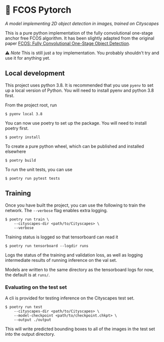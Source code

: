 # 🔎  FCOS Pytorch

_A model implementing 2D object detection in images, trained on Cityscapes_

This is a pure python implementation of the fully convolutional one-stage anchor free FCOS algorithm.
It has been slightly adapted from the original paper [FCOS: Fully Convolutional One-Stage Object Detection](https://arxiv.org/pdf/1904.01355.pdf).

⚠️  _Note_ This is still just a toy implementation. You probably shouldn't try and use it for anything yet.

## Local development
This project uses python 3.8. It is recommended that you use `pyenv` to set up a local version of Python.
You will need to install pyenv and python 3.8 first.

From the project root, run
```
$ pyenv local 3.8
```

You can now use poetry to set up the package. You will need to install poetry first.
```
$ poetry install
```

To create a pure python wheel, which can be published and installed elsewhere
```
$ poetry build
```

To run the unit tests, you can use
```
$ poetry run pytest tests
```

## Training
Once you have built the project, you can use the following to train the network.
The `--verbose` flag enables extra logging.

```
$ poetry run train \
    --cityscapes-dir <path/to/Cityscapes> \
    --verbose
```

Training status is logged so that tensorboard can read it

```
$ poetry run tensorboard --logdir runs
```

Logs the status of the training and validation loss, as well as logging intermediate results of running inference on the val set.

Models are written to the same directory as the tensorboard logs for now, the default is at `runs/`.

### Evaluating on the test set
A cli is provided for testing inference on the Cityscapes test set.

```
$ poetry run test
    --cityscapes-dir <path/to/Cityscapes> \
    --model-checkpoint <path/to/checkpoint.chkpt> \
    --output ./output 
```

This will write predicted bounding boxes to all of the images in the test set into the output directory.
